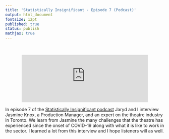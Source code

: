 ```yaml
---
title: 'Statistically Insignificant - Episode 7 (Podcast)'
output: html_document
fontsize: 12pt
published: true
status: publish
mathjax: true
---
```


<br>
<p align="center">
	<iframe src="https://podcasters.spotify.com/pod/show/statisticallyinsig/embed/episodes/The-Toronto-theatre-scene-e1to6kt/a-a971veb" height="150px" width="400px" frameborder="0" scrolling="no"></iframe>
</p>

In episode 7 of the [Statistically Insignificant podcast](https://statisticallyinsignificant.sounder.fm/show/statistically-insignificant) Jaryd and I interview Jasmine Knox, a Production Manager, and an expert on the theatre industry in Toronto. We learn from Jasmine the many challenges that the theatre has experienced since the onset of COVID-19 along with what it is like to work in the sector. I learned a lot from this interview and I hope listeners will as well. 
